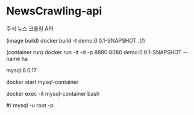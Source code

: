 # NewsCrawling-api

주식 뉴스 크롤링 API


(image build) docker build -t demo:0.0.1-SNAPSHOT .(/)

(container run) docker run -it -d -p 8880:8080 demo:0.0.1-SNAPSHOT --name ha


mysql:8.0.17

docker start mysql-container

docker exec -it mysql-container bash

#/ mysql -u root -p
